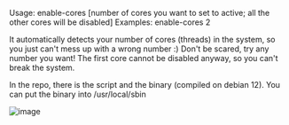  Usage: enable-cores [number of cores you want to set to active; all the other cores will be disabled]
 Examples: enable-cores 2

 It automatically detects your number of cores (threads) in the system, so you just can't mess up with a wrong number :) 
 Don't be scared, try any number you want! The first core cannot be disabled anyway, so you can't break the system. 

 In the repo, there is the script and the binary (compiled on debian 12). You can put the binary into /usr/local/sbin 
 
 ![image](https://github.com/red8192cat/enable-cores/assets/23302273/27a4c49b-a5e7-48d3-8431-b7bc6ab5bbf3)

